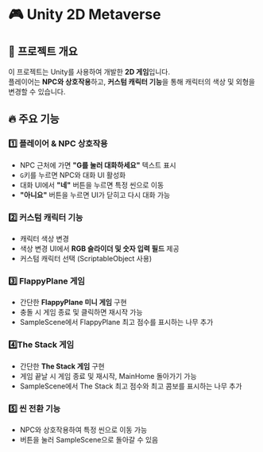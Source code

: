 # 🎮 Unity 2D Metaverse


## 📌 프로젝트 개요
이 프로젝트는 Unity를 사용하여 개발한 **2D 게임**입니다.  
플레이어는 **NPC와 상호작용**하고, **커스텀 캐릭터 기능**을 통해 캐릭터의 색상 및 외형을 변경할 수 있습니다.  

## 🔥 주요 기능
### 1️⃣ **플레이어 & NPC 상호작용**
- NPC 근처에 가면 **"G를 눌러 대화하세요"** 텍스트 표시  
- `G`키를 누르면 NPC와 대화 UI 활성화  
- 대화 UI에서 **"네"** 버튼을 누르면 특정 씬으로 이동  
- **"아니요"** 버튼을 누르면 UI가 닫히고 다시 대화 가능  

### 2️⃣ **커스텀 캐릭터 기능**
- 캐릭터 색상 변경  
- 색상 변경 UI에서 **RGB 슬라이더 및 숫자 입력 필드** 제공  
- 커스텀 캐릭터 선택 (ScriptableObject 사용)  

### 3️⃣ **FlappyPlane 게임**
- 간단한 **FlappyPlane 미니 게임** 구현  
- 충돌 시 게임 종료 및 클릭하면 재시작 가능  
- SampleScene에서 FlappyPlane 최고 점수를 표시하는 나무 추가

### 4️⃣**The Stack 게임**
- 간단한 **The Stack 게임** 구현
- 게임 끝날 시 게임 종료 및 재시작, MainHome 돌아가기 가능
- SampleScene에서 The Stack 최고 점수와 최고 콤보를 표시하는 나무 추가


### 5️⃣ **씬 전환 기능**
- NPC와 상호작용하여 특정 씬으로 이동 가능  
- 버튼을 눌러 SampleScene으로 돌아갈 수 있음  
